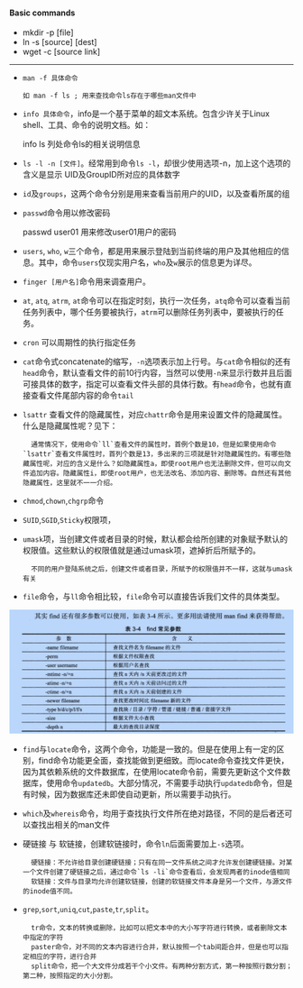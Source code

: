 #### Basic commands

* mkdir -p [file]
* ln -s [source] [dest]
* wget -c [source link]

---
* `man -f 具体命令`
    
      如 man -f ls ; 用来查找命令ls存在于哪些man文件中
      
* `info 具体命令`，info是一个基于菜单的超文本系统。包含少许关于Linux shell、工具、命令的说明文档。如：

    info ls
列处命令ls的相关说明信息

* `ls -l -n [文件]`。经常用到命令`ls -l`，却很少使用选项-n，加上这个选项的含义是显示 UID及GroupID所对应的具体数字

* `id`及`groups`，这两个命令分别是用来查看当前用户的UID，以及查看所属的组

* `passwd`命令用以修改密码
  
    passwd user01
 用来修改user01用户的密码

* `users`, `who`, `w`三个命令，都是用来展示登陆到当前终端的用户及其他相应的信息。其中，命令`users`仅现实用户名，`who`及`w`展示的信息更为详尽。

* `finger [用户名]`命令用来调查用户。

* `at`, `atq`, `atrm`, `at`命令可以在指定时刻，执行一次任务，`atq`命令可以查看当前任务列表中，哪个任务要被执行，`atrm`可以删除任务列表中，要被执行的任务。

* `cron` 可以周期性的执行指定任务

* `cat`命令式concatenate的缩写，`-n`选项表示加上行号。与`cat`命令相似的还有`head`命令，默认查看文件的前10行内容，当然可以使用`-n`来显示行数并且后面可接具体的数字，指定可以查看文件头部的具体行数。有`head`命令，也就有直接查看文件尾部内容的命令`tail`

* `lsattr` 查看文件的隐藏属性，对应`chattr`命令是用来设置文件的隐藏属性。什么是隐藏属性呢？见下：

        通常情况下，使用命令`ll`查看文件的属性时，首例个数是10，但是如果使用命令`lsattr`查看文件属性时，首列个数是13，多出来的三项就是针对隐藏属性的。有哪些隐藏属性呢，对应的含义是什么？如隐藏属性a，即使root用户也无法删除文件，但可以向文件追加内容。隐藏属性i，即使root用户，也无法改名、添加内容、删除等。自然还有其他隐藏属性，这里就不一一介绍。

* `chmod`,`chown`,`chgrp`命令

* `SUID`,`SGID`,`Sticky`权限项，

* `umask`项，当创建文件或者目录的时候，默认都会给所创建的对象赋予默认的权限值。这些默认的权限值就是通过umask项，遮掉折后所赋予的。

        不同的用户登陆系统之后，创建文件或者目录，所赋予的权限值并不一样，这就与umask有关

* `file`命令，与`ll`命令相比较，`file`命令可以直接告诉我们文件的具体类型。

![](https://github.com/WalkingNL/Pics/blob/master/file%20cmd.jpg)

* `find`与`locate`命令，这两个命令，功能是一致的。但是在使用上有一定的区别，find命令功能更全面，查找能做到更细致。而locate命令查找文件更快，因为其依赖系统的文件数据库，在使用locate命令前，需要先更新这个文件数据库，使用命令`updatedb`。大部分情况，不需要手动执行`updatedb`命令，但是有时候，因为数据库还未即使自动更新，所以需要手动执行。

* `which`及`whereis`命令，均用于查找执行文件所在绝对路径，不同的是后者还可以查找出相关的man文件

* 硬链接 与 软链接，创建软链接时，命令`ln`后面需要加上`-s`选项。
    
        硬链接：不允许给目录创建硬链接；只有在同一文件系统之间才允许发创建硬链接。对某一个文件创建了硬链接之后，通过命令`ls -li`命令查看后，会发现两者的inode值相同
        软链接：文件与目录均允许创建软链接，创建的软链接文件本身是另一个文件，与源文件的inode值不同。

* `grep`,`sort`,`uniq`,`cut`,`paste`,`tr`,`split`。

        tr命令，文本的转换或删除，比如可以把文本中的大小写字符进行转换，或者删除文本中指定的字符
        paster命令，对不同的文本内容进行合并，默认按照一个tab间距合并，但是也可以指定相应的字符，进行合并
        split命令，把一个大文件分成若干个小文件。有两种分割方式，第一种按照行数分割；第二种，按照指定的大小分割。
